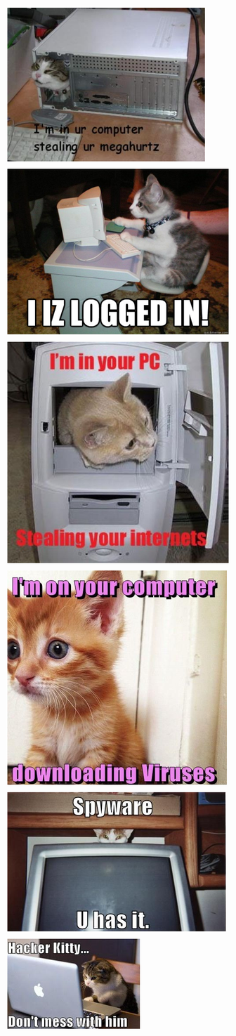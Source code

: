 ![](./cat1.jpg)

![](./cat2.jpg)

![](./cat3.jpg)

![](./cat4.jpg)

![](./cat5.jpg)

![](./cat6.jpg)
